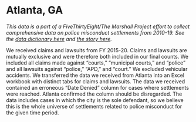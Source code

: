 # Atlanta, GA

*This data is a part of a FiveThirtyEight/The Marshall Project effort to collect comprehensive data on police misconduct settlements from 2010-19. See the [data dictionary here](../) and [the story here](https://fivethirtyeight.com/features/police-misconduct-costs-cities-millions-every-year-but-thats-where-the-accountability-ends).*

We received claims and lawsuits from FY 2015-20. Claims and lawsuits are mutually exclusive and were therefore both included in our final counts. We included all claims made against “courts,” “municipal courts,” and “police” and all lawsuits against “police,” “APD,” and “court.” We excluded vehicular accidents. We transferred the data we received from Atlanta into an Excel workbook with distinct tabs for claims and lawsuits. The data we received contained an erroneous “Date Denied” column for cases where settlements were reached. Atlanta confirmed the column should be disregarded. The data includes cases in which the city is the sole defendant, so we believe this is the whole universe of settlements related to police misconduct for the given time period.
